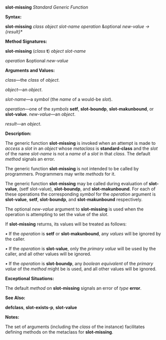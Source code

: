 **slot-missing** *Standard Generic Function* 



**Syntax:** 



**slot-missing** *class object slot-name operation* &amp;optional *new-value → \{result\}*\* 



**Method Signatures:** 



**slot-missing** (*class* **t**) *object slot-name* 



*operation* &amp;optional *new-value* 



**Arguments and Values:** 



*class*—the *class* of *object*. 



*object*—an *object*. 



*slot-name*—a *symbol* (the *name* of a would-be *slot*). 



*operation*—one of the *symbols* **setf**, **slot-boundp**, **slot-makunbound**, or **slot-value**. *new-value*—an *object*. 



*result*—an *object*. 



**Description:** 



The generic function **slot-missing** is invoked when an attempt is made to *access* a *slot* in an *object* whose *metaclass* is **standard-class** and the *slot* of the name *slot-name* is not a *name* of a *slot* in that *class*. The default *method* signals an error. 



The generic function **slot-missing** is not intended to be called by programmers. Programmers may write *methods* for it. 



The generic function **slot-missing** may be called during evaluation of **slot-value**, (setf slot-value), **slot-boundp**, and **slot-makunbound**. For each of these operations the corresponding *symbol* for the *operation* argument is **slot-value**, **setf**, **slot-boundp**, and **slot-makunbound** respectively. 



The optional *new-value* argument to **slot-missing** is used when the operation is attempting to set the value of the *slot*. 



If **slot-missing** returns, its values will be treated as follows: 



*•* If the *operation* is **setf** or **slot-makunbound**, any *values* will be ignored by the caller. 



*•* If the *operation* is **slot-value**, only the *primary value* will be used by the caller, and all other values will be ignored. 



*•* If the *operation* is **slot-boundp**, any *boolean equivalent* of the *primary value* of the *method* might be is used, and all other values will be ignored. 







 



 



**Exceptional Situations:** 



The default *method* on **slot-missing** signals an error of *type* **error**. 



**See Also:** 



**defclass**, **slot-exists-p**, **slot-value** 



**Notes:** 



The set of arguments (including the *class* of the instance) facilitates defining methods on the metaclass for **slot-missing**. 



